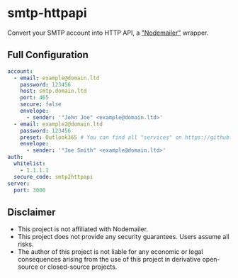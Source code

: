 # smtp-httpapi

Convert your SMTP account into HTTP API, a ["Nodemailer"](https://github.com/nodemailer/nodemailer) wrapper.

## Full Configuration

```yml
account:
  - email: example@domain.ltd
    password: 123456
    host: smtp.domain.ltd
    port: 465
    secure: false
    envelope:
      - sender: '"John Joe" <example@domain.ltd>'
  - email: example2@domain.ltd
    password: 123456
    preset: Outlook365 # You can find all "services" on https://github.com/nodemailer/nodemailer/blob/master/lib/well-known/services.json
    envelope:
      - sender: '"Joe Smith" <example@domain.ltd>'
auth:
  whitelist:
    - 1.1.1.1
  secure_code: smtp2httpapi
server:
  port: 3000

```

## Disclaimer

- This project is not affiliated with Nodemailer.
- This project does not provide any security guarantees. Users assume all risks.
- The author of this project is not liable for any economic or legal consequences arising from the use of this project in derivative open-source or closed-source projects.